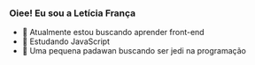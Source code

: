### Oiee! Eu sou a Letícia França

- 🦋 Atualmente estou buscando aprender front-end
- 🦋 Estudando JavaScript
- 🦋 Uma pequena padawan buscando ser jedi na programação
